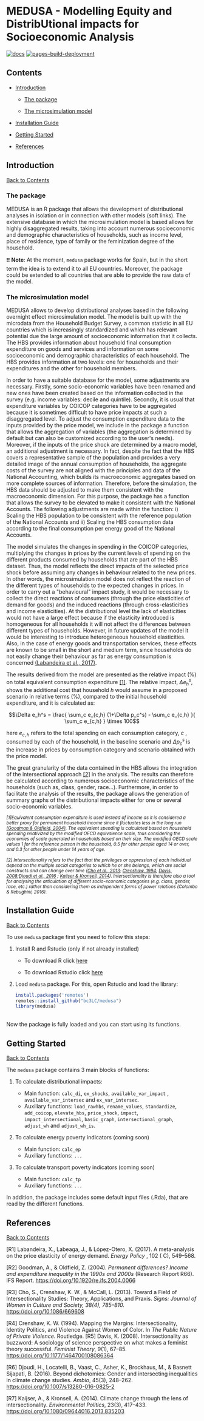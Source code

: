 # MEDUSA - Modelling Equity and DistribUtional impacts for Socioeconomic Analysis

[![docs](https://github.com/bc3LC/medusa/actions/workflows/docs.yaml/badge.svg)](https://github.com/bc3LC/medusa/actions/workflows/docs.yaml)
[![pages-build-deployment](https://github.com/bc3LC/medusa/actions/workflows/pages/pages-build-deployment/badge.svg)](https://github.com/bc3LC/medusa/actions/workflows/pages/pages-build-deployment)

## <a name="contents"></a>Contents

<!-- ------------------------>

<!-- ------------------------>

-   [Introduction](#introduction)

	-   [The package](#pkg)

    -   [The microsimulation model](#ms-model)

-   [Installation Guide](#installation-guide)

-   [Getting Started](#get-started)

-   [References](#references)

<!-- ------------------------>

<!-- ------------------------>

## <a name="introduction"></a>Introduction

<!-- ------------------------>

<!-- ------------------------>

[Back to Contents](#contents)

### <a name="pkg"></a>The package

MEDUSA is an R package that allows the development of distributional analyses in isolation or in connection with other models (soft links). The extensive database in which the microsimulation model is based allows for highly disaggregated results, taking into account numerous socioeconomic and demographic characteristics of households, such as income level, place of residence, type of family or the  feminization degree of the household. 

:exclamation::exclamation: **Note**: At the moment, `medusa` package works for Spain, but in the short term the idea is to extend it to all EU countries. Moreover, the package could be extended to all countries that are able to provide the raw data of the model.

### <a name="ms-model"></a>The microsimulation model

MEDUSA allows to develop distributional analyses based in the
following overnight effect microsimulation model. The model is built up with the microdata from the Household Budget Survey, a common statistic in all EU countries which is increasingly standardized and which has relevant potential due the large amount of socioeconomic information that it collects. The HBS provides information about household final consumption expenditure on goods and services and information on some socioeconomic and demographic characteristics of each household. The HBS provides information at two levels: one for households and their expenditures and the other for household members. 

In order to have a suitable database for the model, some adjustments are necessary. Firstly, some socio-economic variables have been renamed and new ones have been created based on the information collected in the survey (e.g. income variables: decile and quintile). Secondly, it is usual that expenditure variables by COICOP categories have to be aggregated because it is sometimes difficult to have price impacts at such a disaggregated level. To adjust the consumption expenditure data to the inputs provided by the price model, we include in the package a function that allows the aggregation of variables (the aggregation is determined by default but can also be customized according to the user's needs). Moreover, if the inputs of the price shock are determined by a macro model, an additional adjustment is necessary. In fact, despite the fact that the HBS covers a representative sample of the population and provides a very detailed image of the annual consumption of households, the aggregate costs of the survey are not aligned with the principles and data of the National Accounting, which builds its macroeconomic aggregates based on more complete sources of information. Therefore, before the simulation, the HBS data should be adjusted to make them consistent with the macroeconomic dimension. For this purpose, the package has a function that allows the survey to be elevated to make it consistent with the National Accounts. The following adjustments are made within the function: i) Scaling the HBS population to be consistent with the reference population of the National Accounts and ii) Scaling the HBS consumption data according to the final consumption per energy good of the National Accounts.

The model simulates the changes in spending in the COICOP categories, multiplying the changes in prices by the current levels of spending on the different products consumed by households that are part of the HBS dataset. Thus, the model reflects the direct impacts of the selected price shock before assuming any changes in behaviour related to the new prices. In other words, the microsimulation model does not reflect the reaction of the different types of households to the expected changes in prices. In order to carry out a "behavioural" impact study, it would be necessary to collect the direct reactions of consumers (through the price elasticities of demand for goods) and the induced reactions (through cross-elasticities and income elasticities). At the distributional level the lack of elasticities would not have a large effect because if the elasticity introduced is homogeneous for all households it will not affect the differences between different types of households. However, in future updates of the model it would be interesting to introduce heterogeneous household elasticities. Also, in the case of energy goods and transportation services, these effects are known to be small in the short and medium term, since households do not easily change their behaviour as far as energy consumption is concerned [(Labandeira et al., 2017)](#R1).

The results derived from the model are presented as the relative impact (%) on total equivalent consumption expenditure [[1]](#1). The relative impact, $\Delta e_h^s$, shows the additional cost that household <i> h</i> would assume in a proposed scenario  in relative terms (%), compared to the initial household expenditure, and it is calculated as:

$$\Delta e_h^s = \frac{ \sum_c e_{c,h} (1+\Delta p_c^s) - \sum_c e_{c,h} }{ \sum_c e_{c,h} } \times 100$$

here $e_{c,h}$ refers to the total spending on each consumption category, <i> c</i> ,  consumed by each of the household, in the baseline scenario and $\Delta p_c^s$ is the increase in prices by consumption category and scenario obtained with the price model.

The great granularity of the data contained in the HBS allows the integration of the intersectional approach [[2]](#2) in the analysis. The results can therefore be calculated according to numerous socioeconomic characteristics of the households (such as, class, gender, race…). Furthermore, in order to facilitate the analysis of the results, the package allows the generation of summary graphs of the distributional impacts either for one or several socio-economic variables.

<small><i> <a name="1">[1]</a>Equivalent consumption expenditure is used instead of income as it is considered a better proxy for permanent household income since it fluctuates less in the long run [(Goodman & Oldfield, 2004)](#R2). The equivalent spending is calculated based on household spending relativized by the modified OECD equivalence scale, thus considering the economies of scale generated in households based on their size. The modified OECD scale values 1 for the reference person in the household, 0.5 for other people aged 14 or over, and 0.3 for other people under 14 years of age.</i></small>

<small><i> <a name="2">[2]</a> Intersectionality refers to the fact that the privileges or oppression of each individual depend on the multiple social categories to which he or she belongs, which are social constructs and can change over time  ([Cho et al., 2013](#R3); [Crenshaw, 1994](#R4); [Davis, 2008](#R5);[Djoudi et al., 2016](#R6) ; [Kaijser & Kronsell, 2014](#R7)). Intersectionality is therefore also a tool for analysing the articulation of different socio-economic categories (e.g. class, gender, race, etc.) rather than considering them as independent forms of power relations (Colombo & Rebughini, 2016).</i></small>


## <a name="installation-guide"></a>Installation Guide

<!-- ------------------------>

<!-- ------------------------>

[Back to Contents](#contents)

To use `medusa` package first you need to follow this steps:

1.  Install R and Rstudio (only if not already installed)

    -   To download R click [here](https://www.r-project.org/)

    -  To download Rstudio click [here](https://www.rstudio.com/)

2.  Load `medusa` package. For this, open Rstudio and load the library:
    
    ``` r
    install.packages('remotes')
    remotes::install_github("bc3LC/medusa")
    library(medusa)
    ```
<br>
Now  the package is fully loaded and you can start using its functions.
<br>

## <a name="get-started"></a>Getting Started

<!-- ------------------------>

<!-- ------------------------>

[Back to Contents](#contents)

The `medusa` package  contains 3 main blocks of functions:

1. To calculate distributional impacts:
	- Main function: `calc_di`, `ex_shocks`, `available_var_impact` , `available_var_intersec` and `ex_var_intersec`.
	- Auxiliary functions: `load_rawhbs`, `rename_values`, `standardize`, `add_coicop`, `elevate_hbs`, `price_shock`, `impact`, `impact_intersectional`, `basic_graph`, `intersectional_graph`, `adjust_wh` and `adjust_wh_is`.

2. To calculate energy poverty indicators (coming soon)
	- Main function: `calc_ep`
	- Auxiliary functions: `...`

3. To calculate transport poverty indicators (coming soon)
	- Main function: `calc_tp`
	- Auxiliary functions: `...`


In addition, the package includes some default input files (.Rda), that are read by the different functions. 

## <a name="references"></a>References

<!-- ------------------------>

<!-- ------------------------>

[Back to Contents](#contents)

<a name="R1">[R1]</a> Labandeira, X., Labeaga, J., & López-Otero, X. (2017). A meta-analysis on the price elasticity of energy demand. <i>Energy Policy</i> , 102 ( C), 549–568.

<a name="R2">[R2]</a>  Goodman, A., & Oldfield, Z. (2004). <i> Permanent differences? Income and expenditure inequality in the 1990s and 2000s </i> (Research Report R66). IFS Report. https://doi.org/10.1920/re.ifs.2004.0066

<a name="R3">[R3]</a>  Cho, S., Crenshaw, K. W., & McCall, L. (2013). Toward a Field of Intersectionality Studies: Theory, Applications, and Praxis. <i> Signs: Journal of Women in Culture and Society, 38(4), 785–810.</i>  https://doi.org/10.1086/669608

<a name="R4">[R4]</a> Crenshaw, K. W. (1994). Mapping the Margins: Intersectionality, Identity Politics, and Violence Against Women of Color. In <i> The Public Nature of Private Violence</i>. Routledge.
<a name="R5">[R5]</a> Davis, K. (2008). Intersectionality as buzzword: A sociology of science perspective on what makes a feminist theory successful. <i> Feminist Theory</i>, 9(1), 67–85. https://doi.org/10.1177/1464700108086364

<a name="R6">[R6]</a> Djoudi, H., Locatelli, B., Vaast, C., Asher, K., Brockhaus, M., & Basnett Sijapati, B. (2016). Beyond dichotomies: Gender and intersecting inequalities in climate change studies. <i>Ambio</i>, 45(3), 248–262.
https://doi.org/10.1007/s13280-016-0825-2

<a name="R7">[R7]</a> Kaijser, A., & Kronsell, A. (2014). Climate change through the lens of intersectionality. <i>Environmental Politics</i>, 23(3), 417–433.
https://doi.org/10.1080/09644016.2013.835203